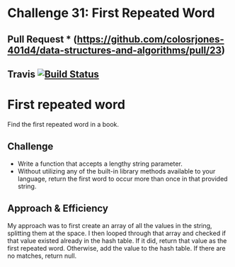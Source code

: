 # Challenge 31: First Repeated Word

## Pull Request * (https://github.com/colosrjones-401d4/data-structures-and-algorithms/pull/23)

## Travis [![Build Status](https://travis-ci.org/colosrjones-401d4/data-structures-and-algorithms.svg?branch=master)](https://travis-ci.org/colosrjones-401d4/data-structures-and-algorithms)

# First repeated word
Find the first repeated word in a book.

## Challenge
* Write a function that accepts a lengthy string parameter.
* Without utilizing any of the built-in library methods available to your language, return the first word to occur more than once in that provided string.

## Approach & Efficiency
My approach was to first create an array of all the values in the string, splitting them at the space. I then looped through that array and checked if that value existed already in the hash table. If it did, return that value as the first repeated word. Otherwise, add the value to the hash table. If there are no matches, return null.

